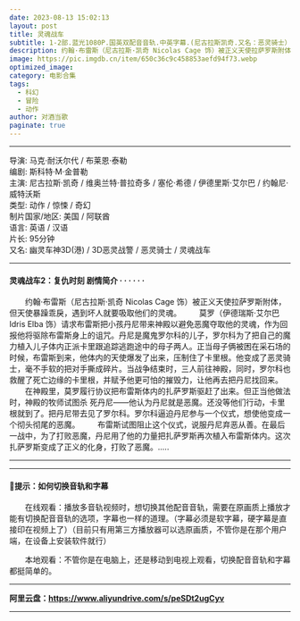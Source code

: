 ```yaml
---
date: 2023-08-13 15:02:13
layout: post
title: 灵魂战车
subtitle: 1-2部.蓝光1080P.国英双配音音轨.中英字幕.(尼古拉斯凯奇.又名：恶灵骑士）
description: 约翰·布雷斯（尼古拉斯·凯奇 Nicolas Cage 饰）被正义天使拉萨罗斯附体，但天使暴躁乖戾，遇到坏人就要吸取他们的灵魂...
image: https://pic.imgdb.cn/item/650c36c9c458853aefd94f73.webp
optimized_image: 
category: 电影合集
tags:
  - 科幻
  - 冒险
  - 动作
author: 对酒当歌
paginate: true
---
```



---

导演: 马克·耐沃尔代 / 布莱恩·泰勒  
编剧: 斯科特·M·金普勒  
主演: 尼古拉斯·凯奇 / 维奥兰特·普拉奇多 / 塞伦·希德 / 伊德里斯·艾尔巴 / 约翰尼·威特沃斯  
类型: 动作 / 惊悚 / 奇幻  
制片国家/地区: 美国 / 阿联酋  
语言: 英语 / 汉语  
片长: 95分钟  
又名: 幽灵车神3D(港) / 3D恶灵战警 / 恶灵骑士 / 灵魂战车  

---

#### 灵魂战车2：复仇时刻 剧情简介 · · · · · ·

　　约翰·布雷斯（尼古拉斯·凯奇 Nicolas Cage 饰）被正义天使拉萨罗斯附体，但天使暴躁乖戾，遇到坏人就要吸取他们的灵魂。
　　莫罗（伊德瑞斯·艾尔巴 Idris Elba 饰）请求布雷斯把小孩丹尼带来神殿以避免恶魔夺取他的灵魂，作为回报他将驱除布雷斯身上的诅咒。丹尼是魔鬼罗尔科的儿子，罗尔科为了把自己的魔力植入儿子体内正派卡里跟追踪逃跑途中的母子两人。正当母子俩被困在采石场的时候，布雷斯到来，他体内的天使爆发了出来，压制住了卡里根。他变成了恶灵骑士，毫不手软的把对手撕成碎片。当战争结束时，三人前往神殿，同时，罗尔科也救醒了死亡边缘的卡里根，并赋予他更可怕的摧毁力，让他再去把丹尼找回来。
　　在神殿里，莫罗履行协议把布雷斯体内的扎萨罗斯驱赶了出来。但正当他做法时，神殿的牧师试图杀 死丹尼——他认为丹尼就是恶魔。还没等他们行动，卡里根就到了。把丹尼带去见了罗尔科。罗尔科逼迫丹尼参与一个仪式，想使他变成一个彻头彻尾的恶魔。
　　布雷斯试图阻止这个仪式，说服丹尼弃恶从善。在最后一战中，为了打败恶魔，丹尼用了他的力量把扎萨罗斯再次植入布雷斯体内。这次扎萨罗斯变成了正义的化身，打败了恶魔。.....  

---
---

#### 🔔提示：如何切换音轨和字幕

　　在线观看：播放多音轨视频时，想切换其他配音音轨，需要在原画质上播放才能有切换配音音轨的选项，字幕也一样的道理。（字幕必须是软字幕，硬字幕是直接印在视频上了）（目前只有用第三方播放器可以选原画质，不管你是在那个用户端，在设备上安装软件就行）

　　本地观看：不管你是在电脑上，还是移动到电视上观看，切换配音音轨和字幕都挺简单的。

---

**阿里云盘：<https://www.aliyundrive.com/s/peSDt2ugCyv>**

---
